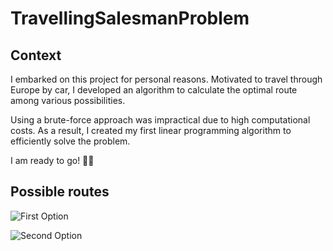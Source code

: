 # TravellingSalesmanProblem

## Context

I embarked on this project for personal reasons. 
Motivated to travel through Europe by car, I developed an algorithm to calculate the optimal route among various possibilities.

Using a brute-force approach was impractical due to high computational costs. 
As a result, I created my first linear programming algorithm to efficiently solve the problem.

I am ready to go! 🚙🧳


## Possible routes
![First Option](https://github.com/user-attachments/assets/30867971-99d9-45ec-b177-c75dfe794faf)

![Second Option](https://github.com/user-attachments/assets/e1ed326f-eb51-443c-a33a-b060e9ceb8f5)
